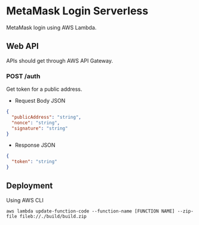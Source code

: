 # MetaMask Login Serverless

MetaMask login using AWS Lambda.


## Web API

APIs should get through AWS API Gateway.


### POST /auth

Get token for a public address.

* Request Body JSON
```json
{
  "publicAddress": "string",
  "nonce": "string",
  "signature": "string"
}
```

* Response JSON
```json
{
  "token": "string"
}
```


## Deployment

Using AWS CLI

```
aws lambda update-function-code --function-name [FUNCTION NAME] --zip-file fileb://./build/build.zip
```
